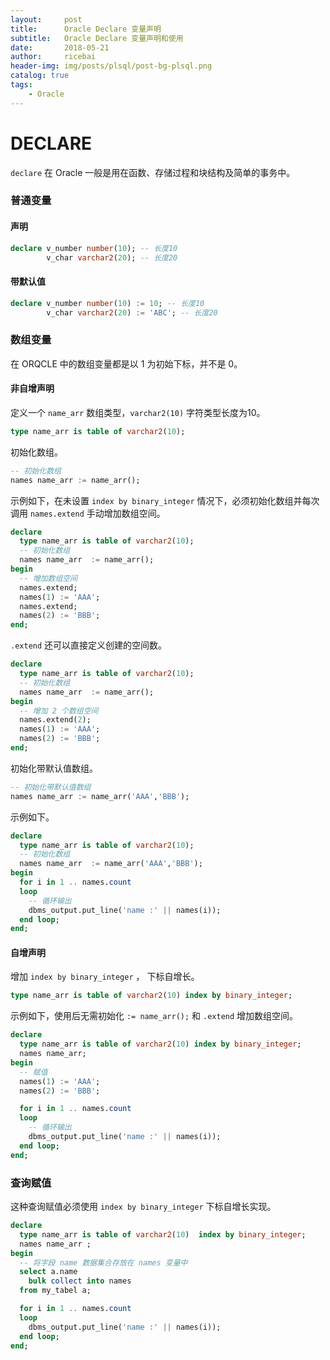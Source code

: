 ```yaml
---
layout:     post
title:      Oracle Declare 变量声明
subtitle:   Oracle Declare 变量声明和使用
date:       2018-05-21
author:     ricebai
header-img: img/posts/plsql/post-bg-plsql.png
catalog: true
tags:
    - Oracle
---
```


# DECLARE

`declare` 在 Oracle 一般是用在函数、存储过程和块结构及简单的事务中。

### 普通变量

#### 声明

``` SQL
declare v_number number(10); -- 长度10
        v_char varchar2(20); -- 长度20
```

#### 带默认值

``` SQL
declare v_number number(10) := 10; -- 长度10
        v_char varchar2(20) := 'ABC'; -- 长度20
```

### 数组变量

在 ORQCLE 中的数组变量都是以 1 为初始下标，并不是 0。

#### 非自增声明

定义一个 `name_arr` 数组类型，`varchar2(10)` 字符类型长度为10。

``` SQL
type name_arr is table of varchar2(10);
```

初始化数组。

``` SQL
-- 初始化数组
names name_arr := name_arr();
```

示例如下，在未设置 `index by binary_integer` 情况下，必须初始化数组并每次调用 `names.extend` 手动增加数组空间。

``` SQL
declare
  type name_arr is table of varchar2(10);
  -- 初始化数组
  names name_arr  := name_arr();
begin
  -- 增加数组空间
  names.extend;
  names(1) := 'AAA';
  names.extend;
  names(2) := 'BBB';
end;
```

`.extend` 还可以直接定义创建的空间数。

``` SQL
declare
  type name_arr is table of varchar2(10);
  -- 初始化数组
  names name_arr  := name_arr();
begin
  -- 增加 2 个数组空间
  names.extend(2);
  names(1) := 'AAA';
  names(2) := 'BBB';
end;
```

初始化带默认值数组。

``` SQL
-- 初始化带默认值数组
names name_arr := name_arr('AAA','BBB');
```

示例如下。

``` SQL
declare
  type name_arr is table of varchar2(10);
  -- 初始化数组
  names name_arr  := name_arr('AAA','BBB');
begin
  for i in 1 .. names.count
  loop
    -- 循环输出
    dbms_output.put_line('name :' || names(i));
  end loop;
end;
```

#### 自增声明

增加 `index by binary_integer` ， 下标自增长。

``` SQL
type name_arr is table of varchar2(10) index by binary_integer;
```

示例如下，使用后无需初始化 `:= name_arr();` 和 `.extend` 增加数组空间。

``` SQL
declare
  type name_arr is table of varchar2(10) index by binary_integer;
  names name_arr;
begin
  -- 赋值
  names(1) := 'AAA';
  names(2) := 'BBB';

  for i in 1 .. names.count
  loop
    -- 循环输出
    dbms_output.put_line('name :' || names(i));
  end loop;
end;
```

### 查询赋值

这种查询赋值必须使用 `index by binary_integer` 下标自增长实现。

``` SQL
declare
  type name_arr is table of varchar2(10)  index by binary_integer;
  names name_arr ;
begin
  -- 将字段 name 数据集合存放在 names 变量中
  select a.name
    bulk collect into names
  from my_tabel a;

  for i in 1 .. names.count
  loop
    dbms_output.put_line('name :' || names(i));
  end loop;
end;
```
